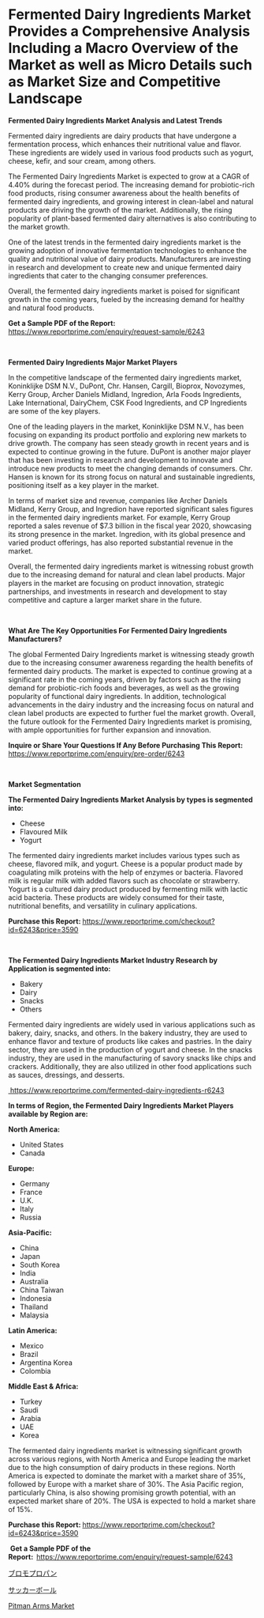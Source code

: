 <p><h1>Fermented Dairy Ingredients Market Provides a Comprehensive Analysis Including a Macro Overview of the Market as well as Micro Details such as Market Size and Competitive Landscape</h1></p><p><strong>Fermented Dairy Ingredients Market Analysis and Latest Trends</strong></p>
<p><p>Fermented dairy ingredients are dairy products that have undergone a fermentation process, which enhances their nutritional value and flavor. These ingredients are widely used in various food products such as yogurt, cheese, kefir, and sour cream, among others.</p><p>The Fermented Dairy Ingredients Market is expected to grow at a CAGR of 4.40% during the forecast period. The increasing demand for probiotic-rich food products, rising consumer awareness about the health benefits of fermented dairy ingredients, and growing interest in clean-label and natural products are driving the growth of the market. Additionally, the rising popularity of plant-based fermented dairy alternatives is also contributing to the market growth.</p><p>One of the latest trends in the fermented dairy ingredients market is the growing adoption of innovative fermentation technologies to enhance the quality and nutritional value of dairy products. Manufacturers are investing in research and development to create new and unique fermented dairy ingredients that cater to the changing consumer preferences.</p><p>Overall, the fermented dairy ingredients market is poised for significant growth in the coming years, fueled by the increasing demand for healthy and natural food products.</p></p>
<p><strong>Get a Sample PDF of the Report:&nbsp;</strong> <a href="https://www.reportprime.com/enquiry/request-sample/6243">https://www.reportprime.com/enquiry/request-sample/6243</a></p>
<p>&nbsp;</p>
<p><strong>Fermented Dairy Ingredients Major Market Players</strong></p>
<p><p>In the competitive landscape of the fermented dairy ingredients market, Koninklijke DSM N.V., DuPont, Chr. Hansen, Cargill, Bioprox, Novozymes, Kerry Group, Archer Daniels Midland, Ingredion, Arla Foods Ingredients, Lake International, DairyChem, CSK Food Ingredients, and CP Ingredients are some of the key players.</p><p>One of the leading players in the market, Koninklijke DSM N.V., has been focusing on expanding its product portfolio and exploring new markets to drive growth. The company has seen steady growth in recent years and is expected to continue growing in the future. DuPont is another major player that has been investing in research and development to innovate and introduce new products to meet the changing demands of consumers. Chr. Hansen is known for its strong focus on natural and sustainable ingredients, positioning itself as a key player in the market.</p><p>In terms of market size and revenue, companies like Archer Daniels Midland, Kerry Group, and Ingredion have reported significant sales figures in the fermented dairy ingredients market. For example, Kerry Group reported a sales revenue of $7.3 billion in the fiscal year 2020, showcasing its strong presence in the market. Ingredion, with its global presence and varied product offerings, has also reported substantial revenue in the market.</p><p>Overall, the fermented dairy ingredients market is witnessing robust growth due to the increasing demand for natural and clean label products. Major players in the market are focusing on product innovation, strategic partnerships, and investments in research and development to stay competitive and capture a larger market share in the future.</p></p>
<p>&nbsp;</p>
<p><strong>What Are The Key Opportunities For Fermented Dairy Ingredients Manufacturers?</strong></p>
<p><p>The global Fermented Dairy Ingredients market is witnessing steady growth due to the increasing consumer awareness regarding the health benefits of fermented dairy products. The market is expected to continue growing at a significant rate in the coming years, driven by factors such as the rising demand for probiotic-rich foods and beverages, as well as the growing popularity of functional dairy ingredients. In addition, technological advancements in the dairy industry and the increasing focus on natural and clean label products are expected to further fuel the market growth. Overall, the future outlook for the Fermented Dairy Ingredients market is promising, with ample opportunities for further expansion and innovation.</p></p>
<p><strong>Inquire or Share Your Questions If Any Before Purchasing This Report:</strong> <a href="https://www.reportprime.com/enquiry/pre-order/6243">https://www.reportprime.com/enquiry/pre-order/6243</a></p>
<p>&nbsp;</p>
<p><strong>Market Segmentation</strong></p>
<p><strong>The Fermented Dairy Ingredients Market Analysis by types is segmented into:</strong></p>
<p><ul><li>Cheese</li><li>Flavoured Milk</li><li>Yogurt</li></ul></p>
<p><p>The fermented dairy ingredients market includes various types such as cheese, flavored milk, and yogurt. Cheese is a popular product made by coagulating milk proteins with the help of enzymes or bacteria. Flavored milk is regular milk with added flavors such as chocolate or strawberry. Yogurt is a cultured dairy product produced by fermenting milk with lactic acid bacteria. These products are widely consumed for their taste, nutritional benefits, and versatility in culinary applications.</p></p>
<p><strong>Purchase this Report:&nbsp;</strong><a href="https://www.reportprime.com/checkout?id=6243&price=3590">https://www.reportprime.com/checkout?id=6243&price=3590</a></p>
<p>&nbsp;</p>
<p><strong>The Fermented Dairy Ingredients Market Industry Research by Application is segmented into:</strong></p>
<p><ul><li>Bakery</li><li>Dairy</li><li>Snacks</li><li>Others</li></ul></p>
<p><p>Fermented dairy ingredients are widely used in various applications such as bakery, dairy, snacks, and others. In the bakery industry, they are used to enhance flavor and texture of products like cakes and pastries. In the dairy sector, they are used in the production of yogurt and cheese. In the snacks industry, they are used in the manufacturing of savory snacks like chips and crackers. Additionally, they are also utilized in other food applications such as sauces, dressings, and desserts.</p></p>
<p><a href="https://www.reportprime.com/fermented-dairy-ingredients-r6243">&nbsp;https://www.reportprime.com/fermented-dairy-ingredients-r6243</a></p>
<p><strong>In terms of Region, the Fermented Dairy Ingredients Market Players available by Region are:</strong></p>
<p>
    <p> <strong> North America: </strong>
        <ul>
            <li>United States</li>
            <li>Canada</li>
        </ul>
        </p> 
    <p> <strong> Europe: </strong>
        <ul>
            <li>Germany</li>
            <li>France</li>
            <li>U.K.</li>
            <li>Italy</li>
            <li>Russia</li>
        </ul>
        </p> 
    <p> <strong> Asia-Pacific: </strong>
        <ul>
            <li>China</li>
            <li>Japan</li>
            <li>South Korea</li>
            <li>India</li>
            <li>Australia</li>
            <li>China Taiwan</li>
            <li>Indonesia</li>
            <li>Thailand</li>
            <li>Malaysia</li>
        </ul>
        </p> 
    <p> <strong> Latin America: </strong>
        <ul>
            <li>Mexico</li>
            <li>Brazil</li>
            <li>Argentina Korea</li>
            <li>Colombia</li>
        </ul>
        </p> 
    <p> <strong> Middle East & Africa: </strong>
        <ul>
            <li>Turkey</li>
            <li>Saudi</li>
            <li>Arabia</li>
            <li>UAE</li>
            <li>Korea</li>
        </ul>
    </p>
    </p>
<p><p>The fermented dairy ingredients market is witnessing significant growth across various regions, with North America and Europe leading the market due to the high consumption of dairy products in these regions. North America is expected to dominate the market with a market share of 35%, followed by Europe with a market share of 30%. The Asia Pacific region, particularly China, is also showing promising growth potential, with an expected market share of 20%. The USA is expected to hold a market share of 15%.</p></p>
<p><strong>Purchase this Report: </strong><a href="https://www.reportprime.com/checkout?id=6243&price=3590">https://www.reportprime.com/checkout?id=6243&price=3590</a></p>
<p>&nbsp;<strong>Get a Sample PDF of the Report:&nbsp;&nbsp;</strong><a href="https://www.reportprime.com/enquiry/request-sample/6243">https://www.reportprime.com/enquiry/request-sample/6243</a></p>
<p><strong></strong></p>
<p><p><a href="https://github.com/mreklxf44233/Market-Research-Report-List-1/blob/main/416439718416.md">ブロモプロパン</a></p><p><a href="https://github.com/cbigkbh02719/Market-Research-Report-List-1/blob/main/908233218417.md">サッカーボール</a></p><p><a href="https://issuu.com/reportprime-2/docs/pitman-arms-market-size-2030.pptx">Pitman Arms Market</a></p></p>